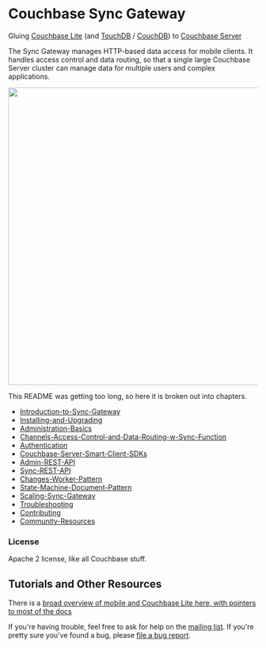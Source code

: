 # Couchbase Sync Gateway

Gluing [Couchbase Lite][COUCHBASE_LITE] (and [TouchDB][TOUCHDB] / [CouchDB][COUCHDB]) to [Couchbase Server][COUCHBASE_SERVER]

The Sync Gateway manages HTTP-based data access for mobile clients. It handles access control and data routing, so that a single large Couchbase Server cluster can manage data for multiple users and complex applications.

<img src="http://jchris.ic.ht/files/slides/mobile-arch.png" width="600px"/>

This README was getting too long, so here it is broken out into chapters.

* [Introduction-to-Sync-Gateway](https://github.com/couchbaselabs/sync_gateway/wiki/Introduction-to-Sync-Gateway)
* [Installing-and-Upgrading](https://github.com/couchbaselabs/sync_gateway/wiki/Installing-and-Upgrading)
* [Administration-Basics](https://github.com/couchbaselabs/sync_gateway/wiki/Administration-Basics)
* [Channels-Access-Control-and-Data-Routing-w-Sync-Function](https://github.com/couchbaselabs/sync_gateway/wiki/Channels-Access-Control-and-Data-Routing-w-Sync-Function)
* [Authentication](https://github.com/couchbaselabs/sync_gateway/wiki/Authentication)
* [Couchbase-Server-Smart-Client-SDKs](https://github.com/couchbaselabs/sync_gateway/wiki/Couchbase-Server-Smart-Client-SDKs)
* [Admin-REST-API](https://github.com/couchbaselabs/sync_gateway/wiki/Admin-REST-API)
* [Sync-REST-API](https://github.com/couchbaselabs/sync_gateway/wiki/Sync-REST-API)
* [Changes-Worker-Pattern](https://github.com/couchbaselabs/sync_gateway/wiki/Changes-Worker-Pattern)
* [State-Machine-Document-Pattern](https://github.com/couchbaselabs/sync_gateway/wiki/State-Machine-Document-Pattern)
* [Scaling-Sync-Gateway](https://github.com/couchbaselabs/sync_gateway/wiki/Scaling-Sync-Gateway)
* [Troubleshooting](https://github.com/couchbaselabs/sync_gateway/wiki/Troubleshooting)
* [Contributing](https://github.com/couchbaselabs/sync_gateway/wiki/Contributing)
* [Community-Resources](https://github.com/couchbaselabs/sync_gateway/wiki/Community-Resources)

### License

Apache 2 license, like all Couchbase stuff.

## Tutorials and Other Resources

There is a [broad overview of mobile and Couchbase Lite here, with pointers to most of the docs](https://github.com/couchbase/mobile)

If you're having trouble, feel free to ask for help on the [mailing list][MAILING_LIST]. If you're pretty sure you've found a bug, please [file a bug report][ISSUE_TRACKER].

[COUCHBASE_LITE]: https://github.com/couchbase/couchbase-lite-ios
[TOUCHDB]: https://github.com/couchbaselabs/TouchDB-iOS
[COUCHDB]: http://couchdb.apache.org
[COUCHDB_API]: http://wiki.apache.org/couchdb/Complete_HTTP_API_Reference
[COUCHBASE_SERVER]: http://www.couchbase.com/couchbase-server/overview
[WALRUS]: https://github.com/couchbaselabs/walrus
[HTTPIE]: http://httpie.org
[MAILING_LIST]: https://groups.google.com/forum/?fromgroups#!forum/mobile-couchbase
[ISSUE_TRACKER]: https://github.com/couchbaselabs/sync_gateway/issues?state=open
[MAC_STABLE_BUILD]: http://cbfs-ext.hq.couchbase.com/mobile/SyncGateway/SyncGateway-Mac.zip
